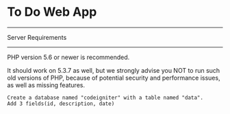 # To Do Web App

*******************
Server Requirements
*******************

PHP version 5.6 or newer is recommended.

It should work on 5.3.7 as well, but we strongly advise you NOT to run
such old versions of PHP, because of potential security and performance
issues, as well as missing features.

```
Create a database named "codeigniter" with a table named "data".
Add 3 fields(id, description, date)
```
